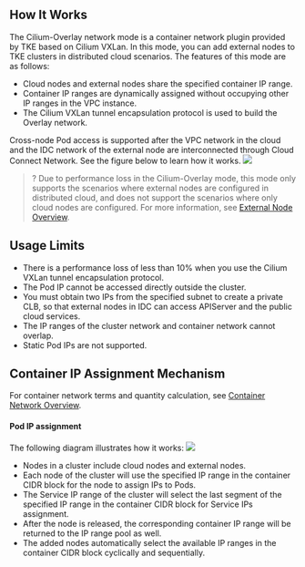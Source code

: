 
## How It Works
The Cilium-Overlay network mode is a container network plugin provided by TKE based on Cilium VXLan. In this mode, you can add external nodes to TKE clusters in distributed cloud scenarios. The features of this mode are as follows:
- Cloud nodes and external nodes share the specified container IP range.
- Container IP ranges are dynamically assigned without occupying other IP ranges in the VPC instance.
- The Cilium VXLan tunnel encapsulation protocol is used to build the Overlay network.

Cross-node Pod access is supported after the VPC network in the cloud and the IDC network of the external node are interconnected through Cloud Connect Network. See the figure below to learn how it works.
![](https://qcloudimg.tencent-cloud.cn/raw/c09deb3c0e07b777a436c62945055158.png)

>? Due to performance loss in the Cilium-Overlay mode, this mode only supports the scenarios where external nodes are configured in distributed cloud, and does not support the scenarios where only cloud nodes are configured. For more information, see [External Node Overview](https://intl.cloud.tencent.com/document/product/457/45354).

 

## Usage Limits
- There is a performance loss of less than 10% when you use the Cilium VXLan tunnel encapsulation protocol.
- The Pod IP cannot be accessed directly outside the cluster.
- You must obtain two IPs from the specified subnet to create a private CLB, so that external nodes in IDC can access APIServer and the public cloud services.
- The IP ranges of the cluster network and container network cannot overlap.
- Static Pod IPs are not supported.


## Container IP Assignment Mechanism
For container network terms and quantity calculation, see [Container Network Overview](https://intl.cloud.tencent.com/document/product/457/38966).


#### Pod IP assignment
The following diagram illustrates how it works:
![](https://qcloudimg.tencent-cloud.cn/raw/7236dc566d0e89934c3e9636a5d04d11.png)

- Nodes in a cluster include cloud nodes and external nodes.
- Each node of the cluster will use the specified IP range in the container CIDR block for the node to assign IPs to Pods.
- The Service IP range of the cluster will select the last segment of the specified IP range in the container CIDR block for Service IPs assignment.
- After the node is released, the corresponding container IP range will be returned to the IP range pool as well.
- The added nodes automatically select the available IP ranges in the container CIDR block cyclically and sequentially.
